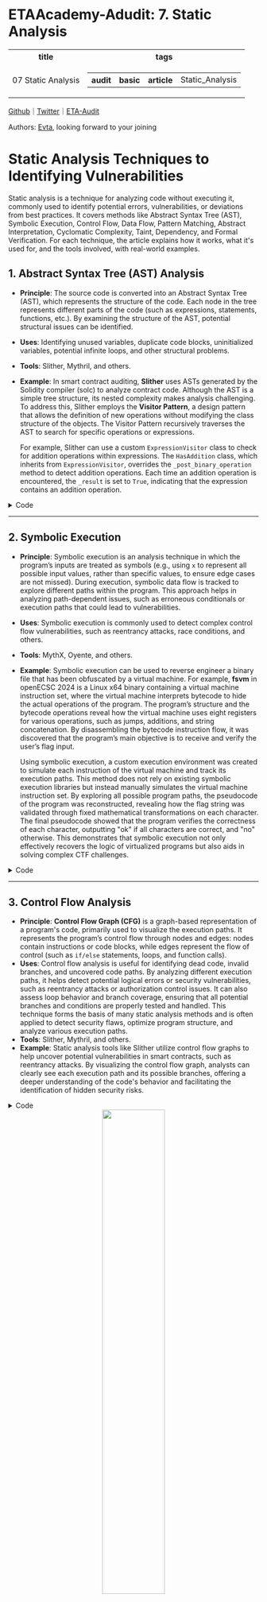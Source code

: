 # ETAAcademy-Adudit: 7. Static Analysis

<table>
  <tr>
    <th>title</th>
    <th>tags</th>
  </tr>
  <tr>
    <td>07 Static Analysis</td>
    <td>
      <table>
        <tr>
          <th>audit</th>
          <th>basic</th>
          <th>article</th>
          <td>Static_Analysis</td>
        </tr>
      </table>
    </td>
  </tr>
</table>

[Github](https://github.com/ETAAcademy)｜[Twitter](https://twitter.com/ETAAcademy)｜[ETA-Audit](https://github.com/ETAAcademy/ETAAcademy-Audit)

Authors: [Evta](https://twitter.com/pwhattie), looking forward to your joining

# Static Analysis Techniques to Identifying Vulnerabilities

Static analysis is a technique for analyzing code without executing it, commonly used to identify potential errors, vulnerabilities, or deviations from best practices. It covers methods like Abstract Syntax Tree (AST), Symbolic Execution, Control Flow, Data Flow, Pattern Matching, Abstract Interpretation, Cyclomatic Complexity, Taint, Dependency, and Formal Verification. For each technique, the article explains how it works, what it's used for, and the tools involved, with real-world examples.

## 1. **Abstract Syntax Tree (AST) Analysis**

- **Principle**: The source code is converted into an Abstract Syntax Tree (AST), which represents the structure of the code. Each node in the tree represents different parts of the code (such as expressions, statements, functions, etc.). By examining the structure of the AST, potential structural issues can be identified.
- **Uses**: Identifying unused variables, duplicate code blocks, uninitialized variables, potential infinite loops, and other structural problems.
- **Tools**: Slither, Mythril, and others.
- **Example**: In smart contract auditing, **Slither** uses ASTs generated by the Solidity compiler (solc) to analyze contract code. Although the AST is a simple tree structure, its nested complexity makes analysis challenging. To address this, Slither employs the **Visitor Pattern**, a design pattern that allows the definition of new operations without modifying the class structure of the objects. The Visitor Pattern recursively traverses the AST to search for specific operations or expressions.

  For example, Slither can use a custom `ExpressionVisitor` class to check for addition operations within expressions. The `HasAddition` class, which inherits from `ExpressionVisitor`, overrides the `_post_binary_operation` method to detect addition operations. Each time an addition operation is encountered, the `_result` is set to `True`, indicating that the expression contains an addition operation.

<details><summary>Code</summary>

```solidity

from slither.visitors.expression.expression import ExpressionVisitor
from slither.core.expressions.binary_operation import BinaryOperationType

class HasAddition(ExpressionVisitor):

    def result(self):
        return self._result

    def _post_binary_operation(self, expression):
        if expression.type == BinaryOperationType.ADDITION:
            self._result = True

visitor = HasAddition(expression)
print(f'The expression {expression} has an addition: {visitor.result()}')

```

</details>

---

## 2. **Symbolic Execution**

- **Principle**: Symbolic execution is an analysis technique in which the program’s inputs are treated as symbols (e.g., using `x` to represent all possible input values, rather than specific values, to ensure edge cases are not missed). During execution, symbolic data flow is tracked to explore different paths within the program. This approach helps in analyzing path-dependent issues, such as erroneous conditionals or execution paths that could lead to vulnerabilities.
- **Uses**: Symbolic execution is commonly used to detect complex control flow vulnerabilities, such as reentrancy attacks, race conditions, and others.
- **Tools**: MythX, Oyente, and others.
- **Example**: Symbolic execution can be used to reverse engineer a binary file that has been obfuscated by a virtual machine. For example, **fsvm** in openECSC 2024 is a Linux x64 binary containing a virtual machine instruction set, where the virtual machine interprets bytecode to hide the actual operations of the program. The program’s structure and the bytecode operations reveal how the virtual machine uses eight registers for various operations, such as jumps, additions, and string concatenation. By disassembling the bytecode instruction flow, it was discovered that the program’s main objective is to receive and verify the user’s flag input.

  Using symbolic execution, a custom execution environment was created to simulate each instruction of the virtual machine and track its execution paths. This method does not rely on existing symbolic execution libraries but instead manually simulates the virtual machine instruction set. By exploring all possible program paths, the pseudocode of the program was reconstructed, revealing how the flag string was validated through fixed mathematical transformations on each character. The final pseudocode showed that the program verifies the correctness of each character, outputting "ok" if all characters are correct, and "no" otherwise. This demonstrates that symbolic execution not only effectively recovers the logic of virtualized programs but also aids in solving complex CTF challenges.

<details><summary>Code</summary>

```c++

// Linux x64 binary file
void* fsbase
    int64_t rax = *(fsbase + 0x28)
    if (argc != 2)
        std::ostream::operator<<(this: std::operator<<<std::char_traits<char> >(__out: std::operator<<<std::char_traits<char> >(__out: std::operator<<<std::char_traits<char> >)))
        exit(status: 1)
        noreturn
void var_228
std: :ifstream::ifstream(this: &var_228, __s: argv[1])
void var_128
if (std::ios::fail(this: &var_128) != 0)
    std::ostream::operator<<(this: std: :operator<<<std::char_traits<char> >(__out: std: :operator<<<std::char_traits<char> >(__out: std::operator<<<std::char_traits<char> >)))
    exit(status: 1)
    noreturn
mkdir("regs", 0x1c0)
interpret(&var_228)
void* var_258 = &regs
for (void* i = &regs; i != _ITM_deregisterTMCloneTable; i = i + 0x20)
    void var_248
    std::string::string(this: &var_248)
    remove(file: std: :string::c_str(this: &var_248))
    std::string::~string(this: &var_248)
system(line: "rmdir regs")
std::ifstream::~ifstream(this: &var_228)
if (rax == *(fsbase + 0x28))
    return 0
__stack_chk_fail()
noreturn

...

// pseudocode

#include <stdio.h>

int main(int argc, char* argv[]) {
	puts("flag:");
	char flag[29];
	scanf("%s", flag);
	if ((((-flag[0]) + 111) + (((-flag[1]) + 112) + (((-flag[2]) + 101) + (((-flag[3]) + 110) + (((-flag[4]) + 69) + (((-flag[5]) + 67) + (((-flag[6]) + 83) + (((-flag[7]) + 67) + (((-flag[8]) + 123) + (((-flag[9]) + 115) + (((-flag[10]) + 117) + (((-flag[11]) + 112) + (((-flag[12]) + 101) + (((-flag[13]) + 114) + (((-flag[14]) + 101) + (((-flag[15]) + 97) + (((-flag[16]) + 115) + (((-flag[17]) + 121) + (((-flag[18]) + 118) + (((-flag[19]) + 109) + (((-flag[20]) + 99) + (((-flag[21]) + 52) + (((-flag[22]) + 101) + (((-flag[23]) + 56) + (((-flag[24]) + 55) + (((-flag[25]) + 99) + (((-flag[26]) + 52) + (((-flag[27]) + 100) + ((-flag[28]) + 125))))))))))))))))))))))))))))) != "00000000000000000000000000000") {
		puts("no");
		return 0;
	} else {
		puts("ok");
		return 0;
	}
}

```

</details>

---

## 3. **Control Flow Analysis**

- **Principle**: **Control Flow Graph (CFG)** is a graph-based representation of a program's code, primarily used to visualize the execution paths. It represents the program’s control flow through nodes and edges: nodes contain instructions or code blocks, while edges represent the flow of control (such as `if/else` statements, loops, and function calls).
- **Uses**: Control flow analysis is useful for identifying dead code, invalid branches, and uncovered code paths. By analyzing different execution paths, it helps detect potential logical errors or security vulnerabilities, such as reentrancy attacks or authorization control issues. It can also assess loop behavior and branch coverage, ensuring that all potential branches and conditions are properly tested and handled. This technique forms the basis of many static analysis methods and is often applied to detect security flaws, optimize program structure, and analyze various execution paths.
- **Tools**: Slither, Mythril, and others.
- **Example**: Static analysis tools like Slither utilize control flow graphs to help uncover potential vulnerabilities in smart contracts, such as reentrancy attacks. By visualizing the control flow graph, analysts can clearly see each execution path and its possible branches, offering a deeper understanding of the code's behavior and facilitating the identification of hidden security risks.

<details><summary>Code</summary>

```solidity

function safeAdd(uint256 a, uint256 b) internal pure returns (uint256) {
    if (a + b <= a) {
        revert();
    }
    return a + b;
}

```

</details>

<div  align="center">
<img src="https://github.com/ETAAcademy/ETAAcademy-Images/blob/main/ETAAcademy-Audit/07_CFG.png?raw=true" width="50%" />
</div>

---

## 4. **Data Flow Analysis**

- **Principle**: Data flow analysis examines how data moves throughout a program, tracking the flow of variables and function parameters, and how they are manipulated. By analyzing how different inputs affect the program's state, this technique helps identify potential security issues.
- **Uses**: It is useful for detecting uninitialized variables, potential input validation errors, and data leakage issues, among others.
- **Tools**: Slither, MythX, and others.
- **Example**: Unlike abstract syntax trees (ASTs), data flow graphs focus on how data flows during program execution rather than the program's syntactical structure. In a data flow graph, nodes represent semantic elements that carry values during program execution. For example, in the expression `x || y`, the data flow graph has corresponding nodes for the subexpressions `x` and `y`, as well as the entire expression `x || y`. An edge from `x` to `x || y` represents the fact that the value of `x` can influence the value of `x || y`, while the edge from `y` to `x || y` indicates that `y`'s value may also affect the outcome of `x || y`.

  Data flow analysis aims to infer various information about the program or its segments, especially regarding the possible values of variables. By combining control flow graphs (CFGs) with lattice operations, data flow analysis can trace the possible values of variables at different points in the program, considering the influence of control flow and eventually reaching a fixed point (or convergence). During the analysis, mathematical tools such as sets, unions, and partially ordered sets (lattices) are used to represent and compute the potential values of variables. For example, assignments, control flow branches, and loops can all affect the inferred values of variables. In practice, when the possible values of a variable are too complex or infinite, analysis tools use `⊤` (top) to indicate an excess of information that cannot be computed precisely, and `⊥` (bottom) is used to represent a variable with no possible value when it is uninitialized.

  Data flow analysis is widely applied in program optimization, error detection, and refactoring, as it effectively uncovers potential programming errors or areas for improvement. It is especially valuable when dealing with complex control flow and data dependencies, providing insights into how variables and data interact across various program execution paths.

<details><summary>Code</summary>

```python

def example(n):
    x = 0
    # x is {0}
    if n > 0:
        x = 5
        # x is {5}
    else:
        x = 42
        # x is {42}
    # x is {5, 42}
    print(x)


def example_of_infinite_sets():
    x = 0  # x is {0}
    while condition():
        x += 1  # x is {0, 1, 2, …}
    print(x)  # x is {0, 1, 2, …}


def example_of_top_with_loop():
    x = 0  # x is {0}
    while condition():
        x += 1  # x is ⊤ (could be any value)
    print(x)  # x is ⊤


def example_of_top_without_loops(n):
    x = 0  # x is {0}
    if n == 0:
        x = 1
    elif n == 1:
        x = 9
    elif n == 2:
        x = 7
    else:
        x = 3
    # x is ⊤ (top set, because it's set to one of several possible values)
    print(x)


def example_of_bottom():
    x = None  # x is ⊥ (undefined value)
    x = 42  # x is {42}
    print(x)


```

</details>

<div  align="center">
<img src="https://github.com/ETAAcademy/ETAAcademy-Images/blob/main/ETAAcademy-Audit/07_DFA.png?raw=true" width="50%" />
</div>

---

## 5. **Pattern Matching**

- **Principle**: This method involves defining known vulnerability patterns (or "signatures") and matching them against the code. Tools will scan the source code based on predefined vulnerability patterns to identify potential security issues.
- **Uses**: Pattern matching is commonly used to detect well-known vulnerability patterns such as reentrancy attacks, integer overflow, and access control flaws.
- **Tools**: Slither, MythX, and others.
- **Example**: In traditional functional programming, pattern matching is mainly used to match algebraic data types, whereas object-oriented features like inheritance and information hiding are not directly supported by this approach. However, in recent years, languages like F# and Scala have incorporated pattern matching into object-oriented programming languages, allowing developers to use more powerful matching functionalities. Pattern matching works by checking whether an expression conforms to a given pattern. One of the most common forms is **type matching**, where the dynamic type of the expression is used to select the corresponding match pattern. For example, in Scala, code can use pattern matching to handle different types of arguments, returning a value if the argument is an instance of the `Something` type or returning an empty string if it is of type `None`.

  To improve efficiency, these languages often compile pattern matching into bytecode (such as MSIL or Java bytecode), where type matching is converted into type testing (`instanceof`) and type casting (`cast`). Additionally, compilers use static analysis to optimize the code and ensure that the type matching is exhaustive, avoiding unreachable code and unsafe type casts. For instance, by using sealed classes, compilers can infer that certain type matches will always succeed, optimizing the execution path and ensuring the safety of type conversions. These optimizations not only enhance performance but also strengthen the security of the program.

<details><summary>Code</summary>

```scala

abstract sealed class Option[T]
final case class Something[T](val y : T) extends Option[T]
final case object None extends Option[Nothing]

def extract [T](x : Option[T]) : String = x match {
	case Something(y) => return y.toString();
	case None => return ””;
}

...

String extract (Option x) {
  if(x instanceOf Something)
    return ((Something) x).y. toString ();
  else if (x instanceOf None)
      return ””;
    else throw new MatchError ();
}

```

</details>

---

## 6. **Abstract Interpretation**

- **Principle**: Abstract interpretation uses abstract models to simulate the behavior of a program, capturing its potential states. This method is commonly employed to detect issues like overflows, out-of-bounds accesses, or improper memory usage.
- **Uses**: It is particularly useful in detecting and analyzing security vulnerabilities in code, such as overflow, memory access violations, and other issues in smart contracts.
- **Tools**: Mythril, Slither, SmartCheck.
- **Example**: In mathematical logic, **completeness** is an important concept that refers to whether a proof system can prove all statements that are true under its semantics. For example, Gödel's completeness theorem shows that a proof system for first-order logic can prove all statements that are true in all models. For decision procedures in logic, we expect them to be **sound** (not incorrectly declaring false propositions as true) and **complete** (able to declare all true formulas as true). In abstract interpretation, completeness is often sacrificed, especially during global analysis. For instance, interval arithmetic is used for program safety analysis, but it cannot prove all situations completely. However, it can ensure that the results are safe.

  To improve efficiency, certain solving methods may intentionally introduce incompleteness, such as using widening operators to speed up the analysis, though this can increase uncertainty. Controlling this incompleteness is crucial both theoretically and practically, ensuring that analysis results are predictable and preventing analysis failures caused by small program variations. Therefore, the balance between completeness and incompleteness must be adjusted based on the specific needs and context.

  In abstract interpretation, even if the abstract domain is sufficiently precise, it is sometimes impossible to find the necessary invariants through a particular abstract interpretation method, leading to incomplete analysis results. For example, in a data flow program, using classical interval static analysis methods and widening operators may result in a calculated interval of `[0, ∞)` but fail to prove a specific assertion. However, by using a more precise interval like `[0, 42]`, the assertion can be proven correct. This demonstrates that the issue lies not with the abstract domain (the interval) itself but with the reasoning method (the widening operation).

  Additionally, an interesting property of widening operators in relational domains is that they typically do not commute with projections. Even if some additional variables have no impact on the original variables, adding these variables may still change the analysis result. For example, in a program involving two variables `i` and `j`, interval analysis can precisely calculate the possible values of `i`, while polyhedral analysis may lose some constraints due to widening, leading to reduced precision. This incompleteness can sometimes be addressed through hierarchical analysis methods, where more subsets of variables are gradually introduced to improve accuracy.

<details><summary>Code</summary>

```c++

i = 0;
while ( true ) {
	if ( trigger ()) {
		i = i +1;
		if (i > 42) i = 0;
	}
	assert (i < 1000);
}

i =0; j =0;
while ( true ) {
	if (*) i =0; else {i =1; j =0; }
	if (i ==0) j= j +1;
}

```

</details>

---

## 7. **Complexity Analysis**

- **Principle**: This technique analyzes the complexity of code, particularly the control flow complexity and data flow complexity. By calculating metrics like Cyclomatic Complexity or other complexity indicators, it evaluates the maintainability of the code and its potential risk for errors.
- **Uses**: Identifying overly complex code blocks to reduce the difficulty of auditing. Complex code tends to have a higher likelihood of errors, so reducing complexity helps improve code quality.
- **Tools**: Slither, SonarQube.
- **Example**: **Cyclomatic Complexity**, proposed by Thomas McCabe, is an important metric for measuring program complexity. It measures the number of independent execution paths in the program, providing a quantitative assessment of code complexity. It is commonly used to evaluate the testability, maintainability, and modification risks of a program. Cyclomatic Complexity is calculated using the control flow graph, where the nodes represent basic command blocks, and the edges represent control flow paths between those blocks. The formula is:

  M = E - N + 2P

  Where:

  - E represents the number of edges (paths),
  - N represents the number of nodes (blocks),
  - P represents the number of connected components (program components or functions).

  For a simple program without control flow statements, the Cyclomatic Complexity is 1. However, the complexity increases with conditional statements (e.g., `if` statements), as each condition creates multiple execution paths.

  For example, if the source code contains a single `if` statement, the Cyclomatic Complexity would be 2, because there are two possible paths: one if the condition is true and another if the condition is false. For more complex programs with loops and multiple conditions, the Cyclomatic Complexity increases significantly.

  Cyclomatic Complexity helps not only to analyze the logical complexity of code but also aids in designing test cases to cover all possible execution paths, ensuring the correctness of the program under different scenarios. A higher Cyclomatic Complexity usually means that the code is harder to understand and maintain. Therefore, developers should aim to keep the Cyclomatic Complexity low to reduce the probability of errors and enhance code quality.

<details><summary>Code</summary>

```python

A = 10
if B > C:
    A = B
else:
    A = C

print(A)
print(B)
print(C)

```

</details>

---

## 8. **Taint Analysis**

- **Principle**: Taint Analysis is a static analysis technique used to track and analyze how untrusted data (known as "taint") propagates through a program. Tainted data typically originates from unsafe or untrusted sources, such as user inputs or external system data. If this data is not properly validated or sanitized before influencing program execution, it can lead to security vulnerabilities such as injection attacks (e.g., SQL injection, Cross-Site Scripting (XSS), etc.).

- **Uses**: Taint Analysis is primarily used to track the propagation path of untrusted data to prevent injection attacks, such as SQL injection and XSS.

- **Tools**: Slither, MythX.

- **Example**: Taint Analysis can be used to quickly identify security vulnerabilities in APIs, especially by analyzing OWASP's crAPI. By tracking the flow of untrusted data through the program, Taint Analysis helps discover potential injection attacks and other security issues. To perform Taint Analysis, the first step is to obtain the source code or binary file of the API, and, if necessary, reverse engineer the binary to restore the readable source code. The core of the analysis focuses on identifying "sources" and "sinks": sources refer to data input points that can be controlled by an attacker, while sinks are functions or operations that process this data, often representing dangerous operations.

  By tracking the flow of data between sources and sinks, attackers can identify vulnerabilities and construct attack chains to exploit these flaws. Tools like **graudit** can automate the search for dangerous sinks in the code, leading to Taint Analysis that detects command injection vulnerabilities, ultimately allowing for remote code execution (RCE) attacks. This process not only helps identify common injection attacks but also uncovers deeper security issues, demonstrating the importance of Taint Analysis in API security assessments.

  For instance, with **crAPI**, tools like **graudit** can scan Java code to find potential dangerous functions (e.g., `exec()`), and analyze how it receives data from untrusted sources. By tracing the call paths of the `exec()` function, a potential command injection vulnerability can be found. Continuing to track the data flow, the analysis shows how user input can manipulate the parameters of `exec()`, eventually identifying an API endpoint that could be exploited by attackers. This process involves multiple steps using commands like `grep`, progressively analyzing the source code to pinpoint key areas, and revealing how manipulating the `conversion_params` parameter can trigger `exec()` to execute malicious commands.

<details><summary>Code</summary>

```java
public String executeBashCommand(String command) throws lOException {
    BufferedReader b = null;
    StringBuilder output;
    logger.info("Executing BASH command:\n ", command);
    Runtime r = Runtime.getRuntime();
    // Use bash -c so we can handle things like multi commands separated by ; and
    // things like quotes, $, I, and \. My tests show that command comes as
    // one argument to bash, so we do not need to quote it to make it one thing.
    // Also, exec may object if it does not have an executable file as the first thing,
    // so having bash here makes it happy provided bash is installed and in path.
    String[] commands = {"bash", "-c", command};
    try {
        Process p = r.exec(commands);

        p.waitFor();
        b = new BufferedReader(new InputStreamReader(p.getInputStream()));

        String line ="";
        output = new StringBuilder();
        while ((line = b.readLineO) ! = null) {
            output.append(line + "\n");
        }
        return (output != null ? String.valueOf(output) : "command not found")；
    } catch (Exception e) {
        logger.error("Failed to execute bash with command: " + command);
        e.printStackTrace();
    } finally {
        b.close();
    }
    return null;
}

```

</details>

---

### 9. **Dependency Analysis**

- **Principle**: Contract Dependency Analysis examines the relationships between smart contracts and their dependencies on other contracts. It checks for malicious contracts or unsafe external dependencies that could introduce vulnerabilities.

- **Uses**: Identifying potential risks in inter-contract dependencies, such as unsafe external calls or unauthorized access.

- **Tools**: Slither, MythX.

- **Example**: State reverting is a mechanism in Solidity used for error handling and access control. During transactions, if a condition is not met, the state revert mechanism restores the smart contract's state to its original state. However, recent security incidents have shown that in the implementation of state reverts, smart contracts might include vulnerable code patterns that attackers can exploit. By manipulating transaction errors, attackers could control critical states, allowing them to profit illegally or cause Denial-of-Service (DoS) attacks.

  In one example, the **TokenGame** contract allows players to mint tokens. The `MintToken` function decides whether to increase `SheepToken` or `WolfToken` based on a random number. However, attackers can exploit the **state revert** mechanism by manipulating the `WolfToken` state, causing some states in the contract to be reverted during execution. This allows attackers to gain unfair profits.

  Existing research mainly focuses on using symbolic analysis and fuzz testing to detect vulnerabilities caused by state reverts, but these methods often only cover one subtype of State Revert Vulnerabilities (SRVs), such as illegal profit or DoS attacks. Moreover, some methods (e.g., EOSafe and WASAI) are specifically designed for WASM languages and are not applicable to Solidity smart contracts. A more universal approach to detecting SRVs in Solidity smart contracts at the bytecode level is more fitting.

  The core challenge of this approach is to build a detailed State Dependency Graph (SDG) to determine which states could be manipulated by attackers. Current research can only infer limited state dependency information and is insufficient to fully support SRV detection. Therefore, two previously overlooked types of state dependencies need to be identified: **Assertion-Related State Dependencies (ASD)** and **Temporal State Dependencies (TSD)**. ASD refers to explicit dependencies related to access control statements such as assert, revert, and require, while TSD refers to dependencies caused by transactions (i.e., function calls), a unique feature of smart contracts. By analyzing smart contract bytecode and historical transactions, these important dependencies can be inferred to construct a detailed State Dependency Graph, which can then be used to detect SRVs.

  The key is to detect potential illegal profit attacks (e.g., randomly modifying state variables to gain unfair advantage) and DoS attacks (e.g., causing denial of service) by identifying state variables' uncertainty and lack of proper access control. The detection process includes finding SRV indicators, analyzing external contract entry tracing, and performing taint propagation to identify and report state variables affected by vulnerabilities. Through these three steps, SRV vulnerabilities can be effectively identified and reported, improving the security of smart contracts.

<details><summary>Code</summary>

```solidity

contract TokenGame {
 mapping ( address = > uint256 ) public SheepToken ;
 mapping ( address = > uint256 ) public WolfToken ;
 mapping ( address = > uint256 ) public Earning ;
 ...
 function MintToken ( address account ) public {
	 uint256 seed = ( random () >> 245) % 10;
	 if ( seed != 0) {
		 SheepToken [ account ]++;}
	 else {
		 WolfToken [ account ]++;} }

 function Withdraw ( address account , unit amount ) public {
	 require ( SheepToken [ account ] >0|| WolfToken [ account ] >0) ;
	 tranferForm ( address ( this ) , account , amount ) ; }

 function PlaytoEarn ( address account , unit tokenId )
public {
	 if( isWolf ( tokenTraits [ tokenId ]) )
		 Earning [ account ]= Earning [ account ]*(2 - Rate ) ; }
 ...
}

```

</details>

---

## 10. **Formal Verification**

- **Principle**: Formal verification uses mathematical models to prove the correctness of code. By proving that the program will perform as expected under all possible inputs, it ensures that no logical flaws exist. Although formal verification requires significant computational resources, it provides the strongest guarantees.
- **Uses**: To verify the correctness of contract logic and ensure that the contract does not exhibit undefined behavior or erroneous execution.
- **Tools**: K Framework, Certora, MythX.
- **Example**: The Asterinas project uses formal verification with the Verus tool, based on SMT (Satisfiability Modulo Theories), in a four-step process. First is **Code Import**, where the necessary Rust types and functions are imported into Verus, and any unverified complex dependencies are replaced with stubs or functional specifications. Next is **Preliminary Code Proof**, during which Verus conducts an initial analysis of the code, identifying potential errors or unsafe behavior, and adds preconditions to avoid issues like overflows, such as preventing `align` from being zero. Then comes **Specification**, where developers formalize the behavior of functions using boolean expressions or abstract models to ensure compliance with specific safety and functional requirements. If Verus cannot automatically prove these properties, assertions, lemmas, or additional preconditions are introduced to assist in verification. Finally, there is **Final Code Proof**, where complex loops or recursive functions are first outlined in a proof framework with placeholders marking parts to be proven, which are gradually filled in until the entire verification process is completed. Through this series of steps, the Asterinas project ensures the security and correctness of its code, particularly in low-level memory management and `unsafe` code areas in Rust, providing strong formal verification guarantees for the system.

  In the Asterinas project, the **Cursor API** verification is performed using Verus' relational proofs. The `Cursor` struct represents an abstraction for navigating through a page table, containing the current virtual address (`va`), page table level (`level`), and a set of locks (`guards`). To ensure the correctness of the `Cursor`, an abstract model, `ConcreteCursor`, is introduced, which consists of three important parts: `tree` (the model of the entire page table), `locked_subtree` (the current locked node and its subtree), and `path` (the index path from the root to the current node). The `Cursor::relate()` method is used to link the `Cursor` and `ConcreteCursor`, verifying their relationship to ensure consistency in information like the virtual address and level.

  During the verification process, for example, to verify the `Cursor::pop_level()` function, which moves the cursor up one level, a specification is defined to describe how the `pop_level()` function should operate: it removes the last index in the path and generates a new `ConcreteCursor`. Verus is then used to prove that after calling `pop_level()`, the new `Cursor` matches the expected `ConcreteCursor` as defined in the `pop_level_spec()` specification.

  Additionally, **Refinement Invariants** are fundamental to these proofs, ensuring consistency across different levels of the page table. The `PageTableTreeModel` describes the low-level memory management page table structure, while the `PageTableFlatModel` provides the mapping from virtual addresses to physical pages. We prove how specific models (like the tree structure) refine the flat model by maintaining invariants, thereby ensuring the correctness and safety of page table traversal. These invariant proofs ensure system safety, even in the presence of `unsafe` code.

<details><summary>Code</summary>

```rust

  pub struct Cursor<'a, M: PageTableMode> {
    guards: [Option<PageTableNode>; 4],
    level: PagingLevel,
    guard_level: PagingLevel,
    va: Vaddr,
    barrier_va: Range<Vaddr>,
}

pub tracked struct ConcreteCursor {
    pub tracked tree: PageTableTreeModel,
    pub tracked locked_subtree: PageTableNodeModel,
    pub tracked path: PageTableTreePathModel,
}

pub open spec fn relate(self, model: ConcreteCursor) -> bool
       recommends
           model.inv(),
   {
   &&& self.level == NR_LEVELS() - model.path.len()
   &&& self.va == model.path.vaddr()
   &&& self.relate_locked_region(model)
 }

 pub open spec fn pop_level_spec(self) -> ConcreteCursor {
    let (tail, popped) = self.path.inner.pop_tail();
    ConcreteCursor {
        path: PageTableTreePathModel {
            inner: popped
        },
        ..self
    }
}

fn pop_level(&mut self, Tracked(model): Tracked<&ConcreteCursor>)
    requires
        old(self).inv(),
        model.inv(),
        old(self).relate(*model),
        // ...
    ensures
        self.inv(),
        self.relate(model.pop_level_spec()),
{
    // ...
}

```

</details>

---

<div  align="center">
<img src="https://github.com/ETAAcademy/ETAAcademy-Images/blob/main/ETAAcademy-Audit/07_static_analysis.gif?raw=true" width="50%" />
</div>
